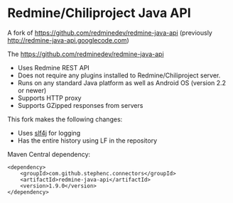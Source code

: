 Redmine/Chiliproject Java API
=============================

A fork of https://github.com/redminedev/redmine-java-api (previously http://redmine-java-api.googlecode.com)

The https://github.com/redminedev/redmine-java-api

 - Uses Redmine REST API
 - Does not require any plugins installed to Redmine/Chiliproject server.
 - Runs on any standard Java platform as well as Android OS (version 2.2 or newer)
 - Supports HTTP proxy
 - Supports GZipped responses from servers

This fork makes the following changes:

 - Uses [slf4j] for logging
 - Has the entire history using LF in the repository

Maven Central dependency:
    
    <dependency>
        <groupId>com.github.stephenc.connectors</groupId>
        <artifactId>redmine-java-api</artifactId>
        <version>1.9.0</version>
    </dependency>

 [slf4j]: http://slf4j.org/
